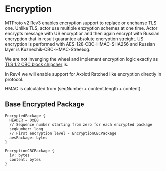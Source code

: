 # Encryption

MTProto v2 Rev3 enables encryption support to replace or enchanse TLS one. Unlike TLS, actor use multiple encryption schemes at one time. Actor encrypts message with US encryption and then again encrypt with Russian encryption that in result guarantee absolute encryption streight. US encryption is performed with AES-128-CBC-HMAC-SHA256 and Russian layer is Kuznechik-CBC-HMAC-Streebog.

We are not invenging the wheel and implement encryption logic exactly as [TLS 1.2 CBC block chipcher](https://tools.ietf.org/html/rfc5246#section-6.2.3.2) is.

In Rev4 we will enable support for Axolotl Ratched like encryption directly in protocol.

HMAC is calculated from (seqNumber + content.length + content).

## Base Encrypted Package

```
EncryptedPackage {
  HEADER = 0xE8
  // Sequence number starting from zero for each encrypted package
  seqNumber: long
  // First encryption level - EncryptionCBCPackage
  aesPackage: bytes
}
```

```
EncryptionCBCPackage {
  iv: bytes
  content: bytes
}
```
